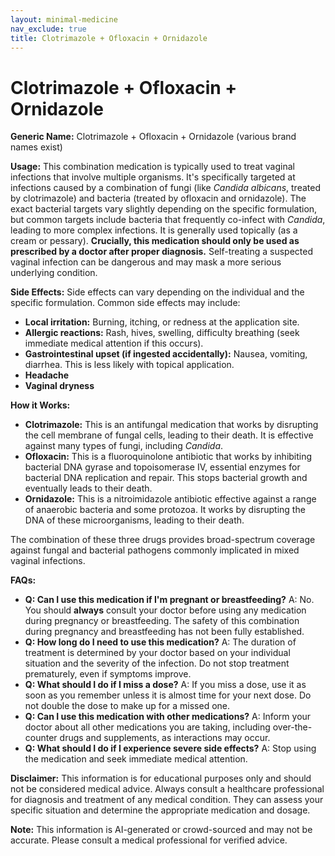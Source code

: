 ```yaml
---
layout: minimal-medicine
nav_exclude: true
title: Clotrimazole + Ofloxacin + Ornidazole
---
```


# Clotrimazole + Ofloxacin + Ornidazole

**Generic Name:** Clotrimazole + Ofloxacin + Ornidazole (various brand names exist)

**Usage:** This combination medication is typically used to treat vaginal infections that involve multiple organisms.  It's specifically targeted at infections caused by a combination of fungi (like *Candida albicans*, treated by clotrimazole) and bacteria (treated by ofloxacin and ornidazole).  The exact bacterial targets vary slightly depending on the specific formulation, but common targets include bacteria that frequently co-infect with *Candida*, leading to more complex infections.  It is generally used topically (as a cream or pessary).  **Crucially, this medication should only be used as prescribed by a doctor after proper diagnosis.**  Self-treating a suspected vaginal infection can be dangerous and may mask a more serious underlying condition.

**Side Effects:**  Side effects can vary depending on the individual and the specific formulation. Common side effects may include:

* **Local irritation:** Burning, itching, or redness at the application site.
* **Allergic reactions:** Rash, hives, swelling, difficulty breathing (seek immediate medical attention if this occurs).
* **Gastrointestinal upset (if ingested accidentally):** Nausea, vomiting, diarrhea.  This is less likely with topical application.
* **Headache**
* **Vaginal dryness**


**How it Works:**

* **Clotrimazole:** This is an antifungal medication that works by disrupting the cell membrane of fungal cells, leading to their death. It is effective against many types of fungi, including *Candida*.
* **Ofloxacin:** This is a fluoroquinolone antibiotic that works by inhibiting bacterial DNA gyrase and topoisomerase IV, essential enzymes for bacterial DNA replication and repair. This stops bacterial growth and eventually leads to their death.
* **Ornidazole:** This is a nitroimidazole antibiotic effective against a range of anaerobic bacteria and some protozoa. It works by disrupting the DNA of these microorganisms, leading to their death.

The combination of these three drugs provides broad-spectrum coverage against fungal and bacterial pathogens commonly implicated in mixed vaginal infections.

**FAQs:**

* **Q: Can I use this medication if I'm pregnant or breastfeeding?**  A:  No.  You should **always** consult your doctor before using any medication during pregnancy or breastfeeding.  The safety of this combination during pregnancy and breastfeeding has not been fully established.
* **Q: How long do I need to use this medication?** A:  The duration of treatment is determined by your doctor based on your individual situation and the severity of the infection.  Do not stop treatment prematurely, even if symptoms improve.
* **Q: What should I do if I miss a dose?** A:  If you miss a dose, use it as soon as you remember unless it is almost time for your next dose.  Do not double the dose to make up for a missed one.
* **Q:  Can I use this medication with other medications?** A:  Inform your doctor about all other medications you are taking, including over-the-counter drugs and supplements, as interactions may occur.
* **Q: What should I do if I experience severe side effects?** A: Stop using the medication and seek immediate medical attention.


**Disclaimer:** This information is for educational purposes only and should not be considered medical advice. Always consult a healthcare professional for diagnosis and treatment of any medical condition.  They can assess your specific situation and determine the appropriate medication and dosage.


**Note:** This information is AI-generated or crowd-sourced and may not be accurate. Please consult a medical professional for verified advice.